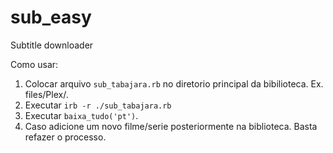 # sub_easy
Subtitle downloader

Como usar:

1. Colocar arquivo `sub_tabajara.rb` no diretorio principal da bibilioteca. Ex. files/Plex/.
2. Executar `irb -r ./sub_tabajara.rb`
3. Executar `baixa_tudo('pt')`.
4. Caso adicione um novo filme/serie posteriormente na biblioteca. Basta refazer o processo.
